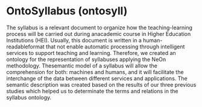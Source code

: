 # OntoSyllabus (ontosyll)

The syllabus is a relevant document to organize how the teaching-learning process will be carried out during anacademic course in Higher Education Institutions (HEI). Usually, this document is written in a human-readableformat  that  not  enable  automatic  processing  through  intelligent  services  to  support  teaching  and  learning. Therefore, we created an ontology for the representation of syllabuses applying the NeOn methodology.  Thesemantic model of a syllabus will allow the comprehension for both: machines and humans, and it will facilitate the interchange of the data between different services and applications. The semantic description was created based on the results of our three previous studies which helped us to determinate the terms and relations in the syllabus ontology. 
